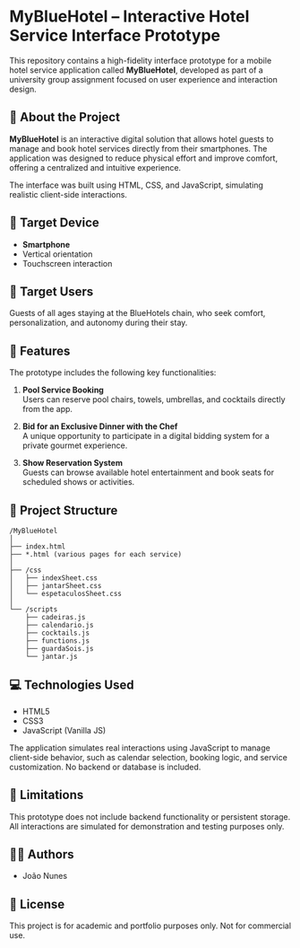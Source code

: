 # MyBlueHotel – Interactive Hotel Service Interface Prototype

This repository contains a high-fidelity interface prototype for a mobile hotel service application called **MyBlueHotel**, developed as part of a university group assignment focused on user experience and interaction design.

## 📱 About the Project

**MyBlueHotel** is an interactive digital solution that allows hotel guests to manage and book hotel services directly from their smartphones. The application was designed to reduce physical effort and improve comfort, offering a centralized and intuitive experience.

The interface was built using HTML, CSS, and JavaScript, simulating realistic client-side interactions.

## 🎯 Target Device

- **Smartphone**
- Vertical orientation
- Touchscreen interaction

## 👥 Target Users

Guests of all ages staying at the BlueHotels chain, who seek comfort, personalization, and autonomy during their stay.

## 🔧 Features

The prototype includes the following key functionalities:

1. **Pool Service Booking**  
   Users can reserve pool chairs, towels, umbrellas, and cocktails directly from the app.

2. **Bid for an Exclusive Dinner with the Chef**  
   A unique opportunity to participate in a digital bidding system for a private gourmet experience.

3. **Show Reservation System**  
   Guests can browse available hotel entertainment and book seats for scheduled shows or activities.

## 📂 Project Structure

```
/MyBlueHotel
│
├── index.html
├── *.html (various pages for each service)
│
├── /css
│   ├── indexSheet.css
│   ├── jantarSheet.css
│   └── espetaculosSheet.css
│
└── /scripts
    ├── cadeiras.js
    ├── calendario.js
    ├── cocktails.js
    ├── functions.js
    ├── guardaSois.js
    └── jantar.js
```

## 💻 Technologies Used

- HTML5
- CSS3
- JavaScript (Vanilla JS)

The application simulates real interactions using JavaScript to manage client-side behavior, such as calendar selection, booking logic, and service customization. No backend or database is included.

## 🚧 Limitations

This prototype does not include backend functionality or persistent storage. All interactions are simulated for demonstration and testing purposes only.

## 👩‍💻 Authors

- João Nunes

## 📃 License

This project is for academic and portfolio purposes only. Not for commercial use.
